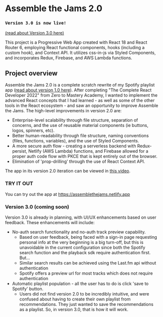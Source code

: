 # Assemble the Jams 2.0

### **`Version 3.0 is now live!`**
[(read about Version 3.0 here)](https://github.com/sds-smith/assemble_the_jams_3/blob/master/README.md)

This project is a Progressive Web App created with React 18 and React Router 6, employing React functional components, hooks (including a custom hook), and Context API.  It utilizes css-in-js via Styled Components, and incorporates Redux, Firebase, and AWS Lambda functions.

## Project overview

Assemble the Jams 2.0 is a complete scratch rewrite of my Spotify playlist app ([read about version 1.0 here](https://github.com/sds-smith/assemble-the-jams/blob/main/README.md)).  After completing "The Complete React Developer 2022" from Zero to Mastery Academy, I wanted to implement the advanced React concepts that I had learned - as well as some of the other tools in the React ecosystem - and saw an opportunity to improve Assemble the Jams. The high-level improvements in version 2.0 are:

* Enterprise-level scalability through file structure, separation of concerns, and the use of reusable material components (ie buttons, logos, spinners, etc).
* Better human-readability through file structure, naming conventions (files, functions, variables), and the use of Styled Components.
* A more secure auth flow - creating a serverless backend with Redux-persist, Netlify (AWS Lambda) functions, and Firebase allowed for a proper auth code flow with PKCE that is kept entirely out of the browser.
* Elimination of 'prop-drilling' through the use of React Context API.

The app in its version 2.0 iteration can be viewed in [this video](https://youtu.be/LwBpalQgtro).

### TRY IT OUT

You can try out the app at https://assemblethejams.netlify.app

### Version 3.0 (coming soon)

Version 3.0 is already in planning, with UI/UX enhancements based on user feedback.  These enhancements will include:

* No-auth search functionality and no-auth track preview capability.
  * Based on user feedback, being faced with a sign-in page requesting personal info at the very beginning is a big turn-off, but this is unavoidable in the current configuration since both the Spotify search function and the playback sdk require authentication first. But...
  * Similar search results can be achieved using the Last.fm api without authentication
  * Spotify offers a preview url for most tracks which does not require authentication
* Automatic playlist population - all the user has to do is click 'save to Spotify' button.
  * Users did not find version 2.0 to be incredibly intuitive, and were confused about having to create their own playlist from recommendations. They just wanted to save the recommendations as a playlist. So, in version 3.0, that is how it will work.

